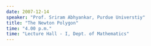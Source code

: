 ```yaml
---
date: 2007-12-14
speaker: "Prof. Sriram Abhyankar, Purdue Universtiy"
title: "The Newton Polygon"
time: "4.00 p.m." 
time: "Lecture Hall - I, Dept. of Mathematics"
---
```


